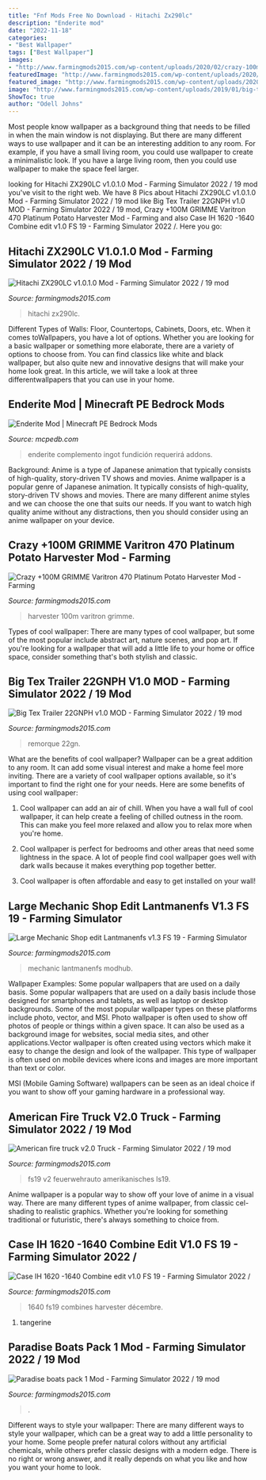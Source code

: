 ```yaml
---
title: "Fnf Mods Free No Download - Hitachi Zx290lc"
description: "Enderite mod"
date: "2022-11-18"
categories:
- "Best Wallpaper"
tags: ["Best Wallpaper"]
images:
- "http://www.farmingmods2015.com/wp-content/uploads/2020/02/crazy-100m-grimme-varitron-470-platinum-potato-harvester-mod-1-1038x576.png"
featuredImage: "http://www.farmingmods2015.com/wp-content/uploads/2020/12/large-mechanic-shop-edit-lantmanenfs-v1-3-fs-19-2-768x432.jpg"
featured_image: "http://www.farmingmods2015.com/wp-content/uploads/2020/03/hitachi-zx290lc-v1-0-1-0-mod-1-500x281.jpg"
image: "http://www.farmingmods2015.com/wp-content/uploads/2019/01/big-tex-trailer-22gnph-v1-0-mod-5-1038x576.jpg"
ShowToc: true
author: "Odell Johns"
---
```



Most people know wallpaper as a background thing that needs to be filled in when the main window is not displaying. But there are many different ways to use wallpaper and it can be an interesting addition to any room. For example, if you have a small living room, you could use wallpaper to create a minimalistic look. If you have a large living room, then you could use wallpaper to make the space feel larger.

	

		
looking for Hitachi ZX290LC v1.0.1.0 Mod - Farming Simulator 2022 / 19 mod you've visit to the right web. We have 8 Pics about Hitachi ZX290LC v1.0.1.0 Mod - Farming Simulator 2022 / 19 mod like Big Tex Trailer 22GNPH v1.0 MOD - Farming Simulator 2022 / 19 mod, Crazy +100M GRIMME Varitron 470 Platinum Potato Harvester Mod - Farming and also Case IH 1620 -1640 Combine edit v1.0 FS 19 - Farming Simulator 2022 /. Here you go:
		
    
## Hitachi ZX290LC V1.0.1.0 Mod - Farming Simulator 2022 / 19 Mod

<img loading=lazy src="http://www.farmingmods2015.com/wp-content/uploads/2020/03/hitachi-zx290lc-v1-0-1-0-mod-1-500x281.jpg" onerror="this.onerror=null;this.src='https://tse3.mm.bing.net/th?id=OIP.2r4PJz0107_j3vIHftLTUQHaEK&amp;pid=15.1';" alt="Hitachi ZX290LC v1.0.1.0 Mod - Farming Simulator 2022 / 19 mod">

_Source: farmingmods2015.com_

>hitachi zx290lc. 

	

Different Types of Walls: Floor, Countertops, Cabinets, Doors, etc.
When it comes toWallpapers, you have a lot of options. Whether you are looking for a basic wallpaper or something more elaborate, there are a variety of options to choose from. You can find classics like white and black wallpaper, but also quite new and innovative designs that will make your home look great. In this article, we will take a look at three differentwallpapers that you can use in your home.

    
## Enderite Mod | Minecraft PE Bedrock Mods

<img loading=lazy src="https://mcpedb.com/wp-content/uploads/2021/01/Enderite-Mod4-2048x1106.png" onerror="this.onerror=null;this.src='https://tse4.mm.bing.net/th?id=OIP.6RHbYL68Dnvue0vPQ99U8wHaD_&amp;pid=15.1';" alt="Enderite Mod | Minecraft PE Bedrock Mods">

_Source: mcpedb.com_

>enderite complemento ingot fundición requerirá addons. 

	

Background: Anime is a type of Japanese animation that typically consists of high-quality, story-driven TV shows and movies.
Anime wallpaper is a popular genre of Japanese animation. It typically consists of high-quality, story-driven TV shows and movies. There are many different anime styles and we can choose the one that suits our needs. If you want to watch high quality anime without any distractions, then you should consider using an anime wallpaper on your device.

    
## Crazy +100M GRIMME Varitron 470 Platinum Potato Harvester Mod - Farming

<img loading=lazy src="http://www.farmingmods2015.com/wp-content/uploads/2020/02/crazy-100m-grimme-varitron-470-platinum-potato-harvester-mod-1-1038x576.png" onerror="this.onerror=null;this.src='https://tse3.mm.bing.net/th?id=OIP.uW3wOwygZRF5jCZ9PwCcGAHaEH&amp;pid=15.1';" alt="Crazy +100M GRIMME Varitron 470 Platinum Potato Harvester Mod - Farming">

_Source: farmingmods2015.com_

>harvester 100m varitron grimme. 

	

Types of cool wallpaper:
There are many types of cool wallpaper, but some of the most popular include abstract art, nature scenes, and pop art. If you're looking for a wallpaper that will add a little life to your home or office space, consider something that's both stylish and classic.

    
## Big Tex Trailer 22GNPH V1.0 MOD - Farming Simulator 2022 / 19 Mod

<img loading=lazy src="http://www.farmingmods2015.com/wp-content/uploads/2019/01/big-tex-trailer-22gnph-v1-0-mod-5-1038x576.jpg" onerror="this.onerror=null;this.src='https://tse4.mm.bing.net/th?id=OIP.plUg490_j1f5VwPZqTYRXQHaEH&amp;pid=15.1';" alt="Big Tex Trailer 22GNPH v1.0 MOD - Farming Simulator 2022 / 19 mod">

_Source: farmingmods2015.com_

>remorque 22gn. 

	

What are the benefits of cool wallpaper?
Wallpaper can be a great addition to any room. It can add some visual interest and make a home feel more inviting. There are a variety of cool wallpaper options available, so it's important to find the right one for your needs. Here are some benefits of using cool wallpaper: 
1. Cool wallpaper can add an air of chill. When you have a wall full of cool wallpaper, it can help create a feeling of chilled outness in the room. This can make you feel more relaxed and allow you to relax more when you're home. 

2. Cool wallpaper is perfect for bedrooms and other areas that need some lightness in the space. A lot of people find cool wallpaper goes well with dark walls because it makes everything pop together better. 

3. Cool wallpaper is often affordable and easy to get installed on your wall!

    
## Large Mechanic Shop Edit Lantmanenfs V1.3 FS 19 - Farming Simulator

<img loading=lazy src="http://www.farmingmods2015.com/wp-content/uploads/2020/12/large-mechanic-shop-edit-lantmanenfs-v1-3-fs-19-2-768x432.jpg" onerror="this.onerror=null;this.src='https://tse4.mm.bing.net/th?id=OIP.X9D_bGnp3hrNe-L1rCEPbQHaEK&amp;pid=15.1';" alt="Large Mechanic Shop edit Lantmanenfs v1.3 FS 19 - Farming Simulator">

_Source: farmingmods2015.com_

>mechanic lantmanenfs modhub. 

	

Wallpaper Examples: Some popular wallpapers that are used on a daily basis.
Some popular wallpapers that are used on a daily basis include those designed for smartphones and tablets, as well as laptop or desktop backgrounds. Some of the most popular wallpaper types on these platforms include photo, vector, and MSI. 
Photo wallpaper is often used to show off photos of people or things within a given space. It can also be used as a background image for websites, social media sites, and other applications.Vector wallpaper is often created using vectors which make it easy to change the design and look of the wallpaper. This type of wallpaper is often used on mobile devices where icons and images are more important than text or color. 

MSI (Mobile Gaming Software) wallpapers can be seen as an ideal choice if you want to show off your gaming hardware in a professional way.

    
## American Fire Truck V2.0 Truck - Farming Simulator 2022 / 19 Mod

<img loading=lazy src="http://www.farmingmods2015.com/wp-content/uploads/2021/04/american-fire-truck-v2-0-truck-5-1024x576.jpg" onerror="this.onerror=null;this.src='https://tse1.mm.bing.net/th?id=OIP.QpqjK70sbpt-J9Oj8UCfTAHaEK&amp;pid=15.1';" alt="American fire truck v2.0 Truck - Farming Simulator 2022 / 19 mod">

_Source: farmingmods2015.com_

>fs19 v2 feuerwehrauto amerikanisches ls19. 

	

Anime wallpaper is a popular way to show off your love of anime in a visual way. There are many different types of anime wallpaper, from classic cel-shading to realistic graphics. Whether you're looking for something traditional or futuristic, there's always something to choice from.

    
## Case IH 1620 -1640 Combine Edit V1.0 FS 19 - Farming Simulator 2022 /

<img loading=lazy src="http://www.farmingmods2015.com/wp-content/uploads/2020/12/case-ih-1620-1640-combine-edit-v1-0-fs-19-2.jpg" onerror="this.onerror=null;this.src='https://tse2.mm.bing.net/th?id=OIP.z7bBiTL_353kLvwmPDjC2wHaEK&amp;pid=15.1';" alt="Case IH 1620 -1640 Combine edit v1.0 FS 19 - Farming Simulator 2022 /">

_Source: farmingmods2015.com_

>1640 fs19 combines harvester décembre. 

	

1. tangerine 

    
## Paradise Boats Pack 1 Mod - Farming Simulator 2022 / 19 Mod

<img loading=lazy src="http://www.farmingmods2015.com/wp-content/uploads/2021/05/paradise-boats-pack-1-mod-4-1024x576.jpg" onerror="this.onerror=null;this.src='https://tse4.mm.bing.net/th?id=OIP.txx0kvZAq9NKewE8pFDV4AHaEK&amp;pid=15.1';" alt="Paradise boats pack 1 Mod - Farming Simulator 2022 / 19 mod">

_Source: farmingmods2015.com_

>. 

	

Different ways to style your wallpaper:
There are many different ways to style your wallpaper, which can be a great way to add a little personality to your home. Some people prefer natural colors without any artificial chemicals, while others prefer classic designs with a modern edge. There is no right or wrong answer, and it really depends on what you like and how you want your home to look.

